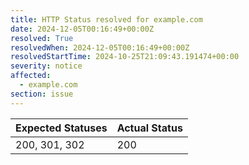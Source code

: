 ```yaml
---
title: HTTP Status resolved for example.com
date: 2024-12-05T00:16:49+00:00Z
resolved: True
resolvedWhen: 2024-12-05T00:16:49+00:00Z
resolvedStartTime: 2024-10-25T21:09:43.191474+00:00
severity: notice
affected:
  - example.com
section: issue
---
```


| Expected Statuses | Actual Status  |
|-------------------|----------------|
| 200, 301, 302 | 200 |
